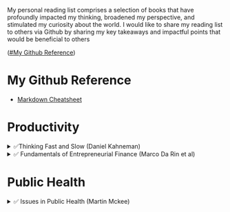 My personal reading list comprises a selection of books that have profoundly impacted my thinking, broadened my perspective, and stimulated my curiosity about the world. I would like to share my reading list to others via Github by sharing my key takeaways and impactful points that would be beneficial to others

([#My Github Reference](https://github.com/Syarmine/Reading-List/blob/main/README.md#my-github-reference))

# My Github Reference
- [Markdown Cheatsheet](https://github.com/adam-p/markdown-here/wiki/Markdown-Cheatsheet)


# Productivity 

<details>
  <summary>✅Thinking Fast and Slow (Daniel Kahneman) </summary>
  
  - understanding the biases of intuition
  - people are prone to overestimate how much we understand about the world and to underestimate the role of chance in events 
  - Buy the book: [Thinking Fast and Slow (Daniel Kahneman)](https://www.amazon.co.uk/Thinking-Fast-Slow-Daniel-Kahneman/dp/0141033576)

</details>
<details>
  <summary> ✅ Fundamentals of Entrepreneurial Finance (Marco Da Rin et al) </summary>
  
  - How do investors pick winner? How do they finance growth
  - How do entrepreneurs manage to attract interest from investors?
  - A good corporate finance book help us to understand the world of investors, and an entrepreneurship book help to understand the world of entreprenurs.
  - Buy the book: [Fundamentals of Entrepreneurial Finance (Marco Da Rin et al)](https://amzn.eu/d/9GsWwwy)

</details>


</details>

# Public Health  
<details>
  <summary> ✅ Issues in Public Health (Martin Mckee) </summary>

  - new contemporary issues in public health: planetary health, commercial and social determinant of health, NCDs, ageing population
  - Understanding different perspectives to ensure inclusivity in health interventions 
  - Buy the book: [Issues in Public Health (Martin Mckee et al)](https://amzn.eu/d/9GsWwwy)
